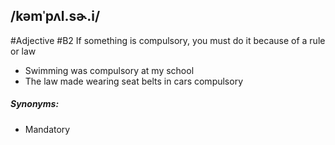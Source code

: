 ## /kəmˈpʌl.sɚ.i/  
#Adjective
#B2
If something is compulsory, you must do it because of a rule or law

- Swimming was compulsory at my school
- The law made wearing seat belts in cars compulsory

##### Synonyms:
- Mandatory